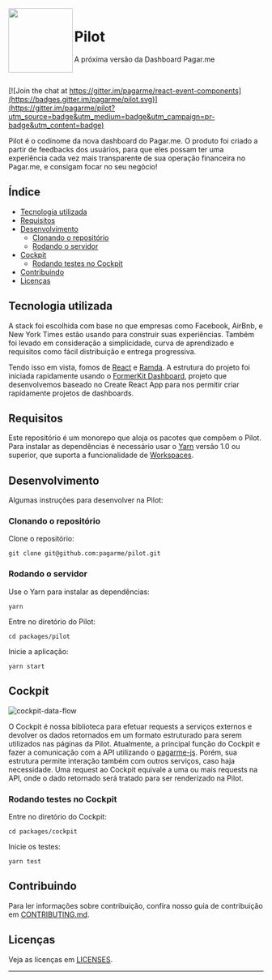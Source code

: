 <img src="https://avatars1.githubusercontent.com/u/3846050?v=4&s=200" width="127px" height="127px" align="left"/>

# Pilot

A próxima versão da Dashboard Pagar.me

<br>

[![Join the chat at https://gitter.im/pagarme/react-event-components](https://badges.gitter.im/pagarme/pilot.svg)](https://gitter.im/pagarme/pilot?utm_source=badge&utm_medium=badge&utm_campaign=pr-badge&utm_content=badge)
<br>


Pilot é o codinome da nova dashboard do Pagar.me. O produto foi criado
a partir de feedbacks dos usuários, para que eles possam ter uma
experiência cada vez mais transparente de sua operação financeira no
Pagar.me, e consigam focar no seu negócio!

## Índice

- [Tecnologia utilizada](#tecnologia-utilizada)
- [Requisitos](#requisitos)
- [Desenvolvimento](#desenvolvimento)
	- [Clonando o repositório](#clonando-o-repositorio)
	- [Rodando o servidor](#rodando-o-servidor)
- [Cockpit](#cockpit)
	- [Rodando testes no Cockpit](#rodando-testes-no-cockpit)
- [Contribuindo](#contribuindo)
- [Licenças](#licencas)

## Tecnologia utilizada

A stack foi escolhida com base no que empresas como Facebook, AirBnb,
e New York Times estão usando para construir suas experiências. Também foi
levado em consideração a simplicidade, curva de aprendizado e requisitos
como fácil distribuição e entrega progressiva.

Tendo isso em vista, fomos de [React](http://github.com/facebook/react) e [Ramda](https://github.com/ramda/ramda). 
A estrutura do projeto foi iniciada rapidamente usando o [FormerKit Dashboard](https://github.com/pagarme/react-scripts-former-kit-dashboard),
projeto que desenvolvemos baseado no Create React App para nos permitir
criar rapidamente projetos de dashboards.

## Requisitos

Este repositório é um monorepo que aloja os pacotes que compõem o Pilot.
Para instalar as dependências é necessário usar o
[Yarn](https://yarnpkg.com/en) versão 1.0 ou superior, que suporta a
funcionalidade de [Workspaces](https://yarnpkg.com/lang/en/docs/workspaces/).

## Desenvolvimento

Algumas instruções para desenvolver na Pilot:

### Clonando o repositório

Clone o repositório:

```
git clone git@github.com:pagarme/pilot.git
```

### Rodando o servidor

Use o Yarn para instalar as dependências:

```
yarn
```

Entre no diretório do Pilot:

```
cd packages/pilot
```

Inicie a aplicação:

```
yarn start
```

## Cockpit

![cockpit-data-flow](https://user-images.githubusercontent.com/20358128/42246516-48de3114-7ef3-11e8-8428-8b3462b7eb92.png)

O Cockpit é nossa biblioteca para efetuar requests a serviços externos e devolver os dados retornados em um formato estruturado para serem utilizados nas páginas da Pilot. Atualmente, a principal função do Cockpit e fazer a comunicação com a API utilizando o [pagarme-js](https://github.com/pagarme/pagarme-js). Porém, sua estrutura permite interação também com outros serviços, caso haja necessidade. Uma request ao Cockpit equivale a uma ou mais requests na API, onde o dado retornado será tratado para ser renderizado na Pilot.

### Rodando testes no Cockpit

Entre no diretório do Cockpit:
```
cd packages/cockpit
```

Inicie os testes:
```
yarn test
```

## Contribuindo

Para ler informações sobre contribuição, confira nosso guia de contribuição em [CONTRIBUTING.md](CONTRIBUTING.md).

## Licenças

Veja as licenças em [LICENSES](LICENSES.md).

---

[milestones]: https://github.com/pagarme/pilot/milestones
[dashboard-pagarme]: https://dashboard.pagar.me
[react-styleguide]: https://github.com/pagarme/react-style-guide
[git-styleguide]: https://github.com/pagarme/git-style-guide
[storybook]: https://github.com/storybooks/storybook
